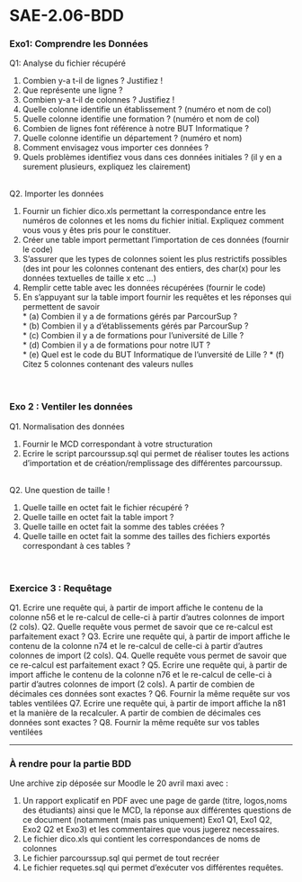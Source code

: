 # SAE-2.06-BDD

### Exo1: Comprendre les Données  
Q1: Analyse du fichier récupéré  
  1. Combien y-a t-il de lignes ? Justifiez !  
  2. Que représente une ligne ?   
  3. Combien y-a t-il de colonnes ? Justifiez !  
  4. Quelle colonne identifie un établissement ? (numéro et nom de col)  
  5. Quelle colonne identifie une formation ? (numéro et nom de col)  
  6. Combien de lignes font référence à notre BUT Informatique ?  
  7. Quelle colonne identifie un département ? (numéro et nom) 
  8. Comment envisagez vous importer ces données ?  
  9. Quels problèmes identifiez vous dans ces données initiales ? (il y en a surement plusieurs, expliquez les clairement)  
&nbsp;

Q2. Importer les données  
  1. Fournir un fichier dico.xls permettant la correspondance entre les numéros de colonnes et les noms du fichier         initial. Expliquez comment vous vous y êtes pris pour le constituer.  
  2. Créer une table import permettant l’importation de ces données (fournir le code)  
  3. S’assurer que les types de colonnes soient les plus restrictifs possibles (des int pour les colonnes contenant des
    entiers, des char(x) pour les données textuelles de taille x etc ...)  
  4. Remplir cette table avec les données récupérées (fournir le code)  
  5. En s’appuyant sur la table import fournir les requêtes et les réponses qui permettent de savoir  
    * (a) Combien il y a de formations gérés par ParcourSup ?   
    * (b) Combien il y a d’établissements gérés par ParcourSup ?  
    * (c) Combien il y a de formations pour l’université de Lille ?  
    * (d) Combien il y a de formations pour notre IUT ?  
    * (e) Quel est le code du BUT Informatique de l’unversité de Lille ? 
    * (f) Citez 5 colonnes contenant des valeurs nulles   
&nbsp;  
&nbsp;

### Exo 2 : Ventiler les données
Q1. Normalisation des données  
  1. Fournir le MCD correspondant à votre structuration  
  2. Ecrire le script parcourssup.sql qui permet de réaliser toutes les actions d’importation et de                        création/remplissage des différentes parcourssup.  
&nbsp;  

Q2. Une question de taille !  
  1. Quelle taille en octet fait le fichier récupéré ?  
  2. Quelle taille en octet fait la table import ?   
  3. Quelle taille en octet fait la somme des tables créées ?  
  4. Quelle taille en octet fait la somme des tailles des fichiers exportés correspondant à ces tables ?  
&nbsp;  
&nbsp;  

### Exercice 3 : Requêtage
Q1. Ecrire une requête qui, à partir de import affiche le contenu de la colonne n56 et le re-calcul de celle-ci à        partir d’autres colonnes de import (2 cols).
Q2. Quelle requête vous permet de savoir que ce re-calcul est parfaitement exact ?
Q3. Ecrire une requête qui, à partir de import affiche le contenu de la colonne n74 et le re-calcul de celle-ci à        partir d’autres colonnes de import (2 cols).
Q4. Quelle requête vous permet de savoir que ce re-calcul est parfaitement exact ?
Q5. Ecrire une requête qui, à partir de import affiche le contenu de la colonne n76 et le re-calcul de celle-ci à        partir d’autres colonnes de import (2 cols). A partir de combien de décimales ces données sont exactes ?
Q6. Fournir la même requête sur vos tables ventilées
Q7. Ecrire une requête qui, à partir de import affiche la n81 et la manière de la recalculer. A partir de combien de
  décimales ces données sont exactes ?
Q8. Fournir la même requête sur vos tables ventilées

---

### À rendre pour la partie BDD
Une archive zip déposée sur Moodle le 20 avril maxi avec :
1. Un rapport explicatif en PDF avec une page de garde (titre, logos,noms des étudiants) ainsi que le MCD, la réponse
  aux différentes questions de ce document (notamment (mais pas uniquement) Exo1 Q1, Exo1 Q2, Exo2 Q2 et Exo3) et les    commentaires que vous jugerez necessaires.
2. Le fichier dico.xls qui contient les correspondances de noms de colonnes
3. Le fichier parcourssup.sql qui permet de tout recréer
4. Le fichier requetes.sql qui permet d’exécuter vos différentes requêtes.
